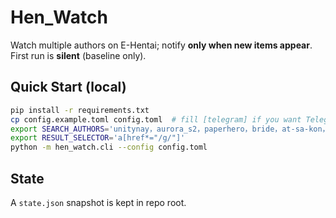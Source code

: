 # Hen_Watch

Watch multiple authors on E-Hentai; notify **only when new items appear**. First run is **silent** (baseline only).

## Quick Start (local)

```bash
pip install -r requirements.txt
cp config.example.toml config.toml  # fill [telegram] if you want Telegram
export SEARCH_AUTHORS='unitynay，aurora_s2，paperhero，bride，at-sa-kon，misaaki，Ichinose Riko，Celestine，BMS07，狗百代，kala ai，kiora atumi，ドゥドゥ，halflove，FSZ，huuoliv，naks，oki senpai，Latex MBA'
export RESULT_SELECTOR='a[href*="/g/"]'
python -m hen_watch.cli --config config.toml
```

## State
A `state.json` snapshot is kept in repo root.

